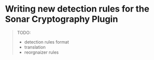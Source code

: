 # Writing new detection rules for the Sonar Cryptography Plugin

> TODO:
> - detection rules format
> - translation
> - reorgnaizer rules